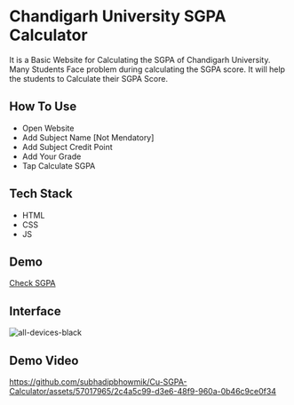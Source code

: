 # Chandigarh University SGPA Calculator

It is a Basic Website for Calculating the SGPA of Chandigarh University. Many Students Face problem during calculating the SGPA score. It will help the students to Calculate their SGPA Score.

## How To Use

- Open Website
- Add Subject Name [Not Mendatory]
- Add Subject Credit Point
- Add Your Grade
- Tap Calculate SGPA

## Tech Stack

- HTML
- CSS
- JS

## Demo

[Check SGPA](https://cusgpa.netlify.app)

## Interface
![all-devices-black](https://github.com/subhadipbhowmik/Cu-SGPA-Calculator/assets/57017965/12e8b1fc-54ae-40e4-b5b9-07feefd31ff6)

## Demo Video

https://github.com/subhadipbhowmik/Cu-SGPA-Calculator/assets/57017965/2c4a5c99-d3e6-48f9-960a-0b46c9ce0f34


